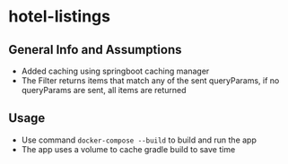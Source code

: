 # hotel-listings

## General Info and Assumptions

* Added caching using springboot caching manager
* The Filter returns items that match any of the sent queryParams, if no queryParams are sent, all items are returned

## Usage

* Use command `docker-compose --build` to build and run the app
* The app uses a volume to cache gradle build to save time